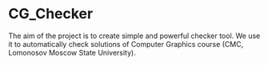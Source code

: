 # CG_Checker
The aim of the project is to create simple and powerful checker tool. We use it to automatically check solutions of Computer Graphics course (CMC, Lomonosov Moscow State University).
